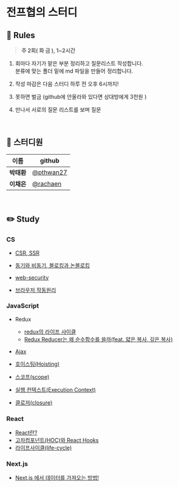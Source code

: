 # 전프협의 스터디

## 🎲 Rules 

> **주 2회( 화 금 ), 1~2시간**

1. 회마다 자기가 맡은 부분 정리하고 질문리스트 작성합니다.<br/>
   분류에 맞는 폴더 밑에 md 파일을 만들어 정리합니다.
2. 작성 마감은 다음 스터디 하루 전 오후 6시까지!
3. 못하면 벌금 (github에 안올라와 있다면 상대방에게 3천원 )

4. 만나서 서로의 질문 리스트를 보며 질문

<br/>

## 👥 스터디원
| 이름 | github |
| --- | --- |
| **박태환** | [@pthwan27](https://github.com/pthwan27) |
| **이채은** | [@rachaen](https://github.com/rachaen) |

<br/>

## ✏️ Study

### CS
- [CSR, SSR](https://github.com/pthwan27/frontend_Study/blob/main/Notes/CS/CSR-SSR.md)
- [동기와 비동기, 블로킹과 논블로킹](https://github.com/pthwan27/frontend_Study/blob/main/Notes/CS/%EB%8F%99%EA%B8%B0%EC%99%80%20%EB%B9%84%EB%8F%99%EA%B8%B0%20%26%20%EB%B8%94%EB%A1%9C%ED%82%B9%EA%B3%BC%20%EB%85%BC%EB%B8%94%EB%A1%9C%ED%82%B9.md)

- [web-security](https://github.com/pthwan27/frontend_Study/blob/main/Notes/CS/web-security.md)
- [브라우저 작동원리](https://github.com/pthwan27/frontend_Study/blob/main/Notes/CS/%EB%B8%8C%EB%9D%BC%EC%9A%B0%EC%A0%80%EC%9D%98%20%EC%9E%91%EB%8F%99%EC%9B%90%EB%A6%AC.md)
### JavaScript
- Redux
  - [redux의 라이프 사이클](https://github.com/pthwan27/frontend_Study/blob/main/Notes/JavaScript/Redux/Redux%EC%9D%98%20%EB%9D%BC%EC%9D%B4%ED%94%84%EC%82%AC%EC%9D%B4%ED%81%B4.md)
  - [Redux Reducer는 왜 순수함수를 쓸까(feat. 얇은 복사, 깊은 복사)](https://github.com/pthwan27/frontend_Study/blob/main/Notes/JavaScript/Redux/Redux%20Reducer%EB%8A%94%20%EC%99%9C%20%EC%88%9C%EC%88%98%ED%95%A8%EC%88%98%EB%A5%BC%20%EC%93%B8%EA%B9%8C(feat.%20%EC%96%87%EC%9D%80%20%EB%B3%B5%EC%82%AC%2C%20%EA%B9%8A%EC%9D%80%20%EB%B3%B5%EC%82%AC).md)
 
- [Ajax](https://github.com/pthwan27/frontend_Study/blob/main/Notes/JavaScript/Ajax.md)
- [호이스팅(Hoisting)](https://github.com/pthwan27/frontend_Study/blob/main/Notes/JavaScript/Hoisting.md)
- [스코프(scope)](https://github.com/pthwan27/frontend_Study/blob/main/Notes/JavaScript/Scope.md)
- [실행 컨텍스트(Execution Context)](https://github.com/pthwan27/frontend_Study/blob/main/Notes/JavaScript/execution-context.md)
- [클로저(closure)](https://github.com/pthwan27/frontend_Study/blob/main/Notes/JavaScript/closure.md)


### React
- [React란?](https://github.com/pthwan27/frontend_Study/blob/main/Notes/React/React%EB%9E%80.md)
- [고차컴포넌트(HOC)와 React Hooks](https://github.com/pthwan27/frontend_Study/blob/main/Notes/React/%EA%B3%A0%EC%B0%A8%EC%BB%B4%ED%8F%AC%EB%84%8C%ED%8A%B8(HOC)%EC%99%80%20React%20Hooks.md)
- [라이프사이클(life-cycle)](https://github.com/pthwan27/frontend_Study/blob/main/Notes/React/life-cycle.md)

### Next.js
- [Next.js 에서 데이터를 가져오는 방법!](https://github.com/pthwan27/frontend_Study/blob/main/Notes/Next.js/Next%20js%20%EC%97%90%EC%84%9C%20%EB%8D%B0%EC%9D%B4%ED%84%B0%EB%A5%BC%20%EA%B0%80%EC%A0%B8%EC%98%A4%EB%8A%94%20%EB%B0%A9%EB%B2%95!.md)
